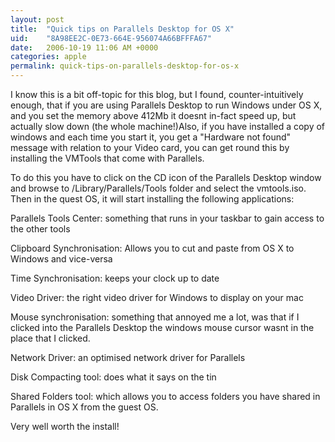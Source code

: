 ```yaml
---
layout: post
title:  "Quick tips on Parallels Desktop for OS X"
uid:	"8A98EE2C-0E73-664E-956074A66BFFFA67"
date:   2006-10-19 11:06 AM +0000
categories: apple
permalink: quick-tips-on-parallels-desktop-for-os-x
---
```

I know this is a bit off-topic for this blog, but I found, counter-intuitively enough, that if you are using Parallels Desktop to run Windows under OS X, and you set the memory above 412Mb it doesnt in-fact speed up, but actually slow down (the whole machine!)Also, if you have installed a copy of windows and each time you start it, you get a "Hardware not found" message with relation to your Video card, you can get round this by installing the VMTools that come with Parallels.

To do this you have to click on the CD icon of the Parallels Desktop window and browse to /Library/Parallels/Tools folder and select the vmtools.iso. Then in the quest OS, it will start installing the following applications:

Parallels Tools Center: something that runs in your taskbar to gain access to the other tools

Clipboard Synchronisation: Allows you to cut and paste from OS X to Windows and vice-versa

Time Synchronisation: keeps your clock up to date

Video Driver: the right video driver for Windows to display on your mac

Mouse synchronisation: something that annoyed me a lot, was that if I clicked into the Parallels Desktop the windows mouse cursor wasnt in the place that I clicked.

Network Driver: an optimised network driver for Parallels

Disk Compacting tool: does what it says on the tin

Shared Folders tool: which allows you to access folders you have shared in Parallels in OS X from the guest OS.


Very well worth the install!